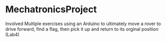 # MechatronicsProject
 Involved Multiple exercises using an Arduino to ultimately move a rover to drive forward, find a flag, then pick it up and return to its orginal position (Lab4)
